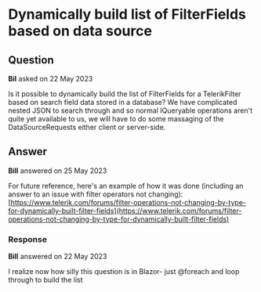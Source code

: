 # Dynamically build list of FilterFields based on data source

## Question

**Bil** asked on 22 May 2023

Is it possible to dynamically build the list of FilterFields for a TelerikFilter based on search field data stored in a database? We have complicated nested JSON to search through and so normal IQueryable operations aren't quite yet available to us, we will have to do some massaging of the DataSourceRequests either client or server-side.

## Answer

**Bill** answered on 25 May 2023

For future reference, here's an example of how it was done (including an answer to an issue with filter operators not changing): [https://www.telerik.com/forums/filter-operations-not-changing-by-type-for-dynamically-built-filter-fields](https://www.telerik.com/forums/filter-operations-not-changing-by-type-for-dynamically-built-filter-fields)

### Response

**Bill** answered on 22 May 2023

I realize now how silly this question is in Blazor- just @foreach and loop through to build the list
